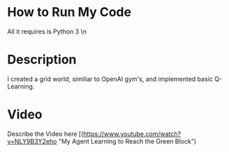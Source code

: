 # How to Run My Code
All it requires is Python 3 \n

# Description
I created a grid world, similiar to OpenAI gym's, and implemented basic Q-Learning. 


# Video
Describe the Video here
[![]()(https://www.youtube.com/watch?v=NLY9B3Y2eho  "My Agent Learning to Reach the Green Block")


[![]()](https://www.youtube.com/watch?v=NLY9B3Y2eho "Mobile Manipulator")




